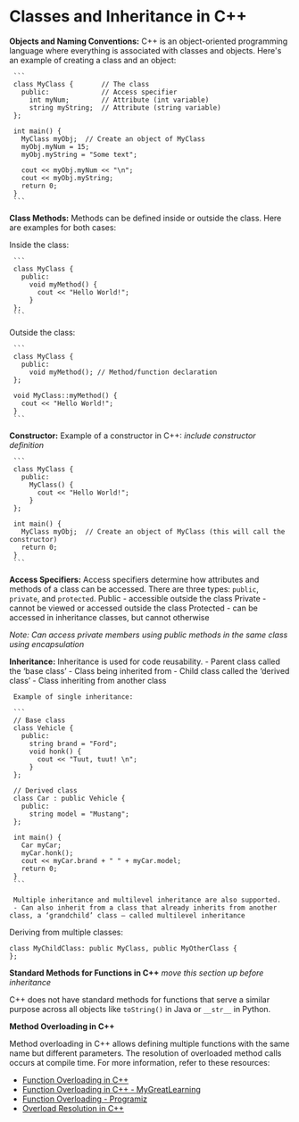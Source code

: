 # Classes and Inheritance in C++

**Objects and Naming Conventions:**
     C++ is an object-oriented programming language where everything is associated with classes and objects. Here's an example of creating a class and an object:

     ```
     class MyClass {       // The class
       public:             // Access specifier
         int myNum;        // Attribute (int variable)
         string myString;  // Attribute (string variable)
     };

     int main() {
       MyClass myObj;  // Create an object of MyClass
       myObj.myNum = 15; 
       myObj.myString = "Some text";

       cout << myObj.myNum << "\n";
       cout << myObj.myString;
       return 0;
     }
     ```

**Class Methods:**
     Methods can be defined inside or outside the class. Here are examples for both cases:


Inside the class:

     ```
     class MyClass {
       public:
         void myMethod() {
           cout << "Hello World!";
         }
     };
     ```

Outside the class:

     ```
     class MyClass {
       public:
         void myMethod(); // Method/function declaration
     };

     void MyClass::myMethod() {
       cout << "Hello World!";
     }
     ```

**Constructor:**
     Example of a constructor in C++:     *include constructor definition*

     ```
     class MyClass {
       public:
         MyClass() {
           cout << "Hello World!";
         }
     };

     int main() {
       MyClass myObj;  // Create an object of MyClass (this will call the constructor)
       return 0;
     }
     ```
   
**Access Specifiers:**
     Access specifiers determine how attributes and methods of a class can be accessed. There are three types: `public`, `private`, and `protected`.
      Public - accessible outside the class
      Private - cannot be viewed or accessed outside the class
      Protected - can be accessed in inheritance classes, but cannot otherwise
      
*Note: Can access private members using public methods in the same class using encapsulation*


**Inheritance:**
     Inheritance is used for code reusability. 
     - Parent class called the ‘base class’ 
        - Class being inherited from
     - Child class called the ‘derived class’
        - Class inheriting from another class
     
     Example of single inheritance:

     ```
     // Base class
     class Vehicle {
       public:
         string brand = "Ford";
         void honk() {
           cout << "Tuut, tuut! \n";
         }
     };

     // Derived class
     class Car : public Vehicle {
       public:
         string model = "Mustang";
     };

     int main() {
       Car myCar;
       myCar.honk();
       cout << myCar.brand + " " + myCar.model;
       return 0;
     }
     ```
   
     Multiple inheritance and multilevel inheritance are also supported.
     - Can also inherit from a class that already inherits from another class, a ‘grandchild’ class – called multilevel inheritance

Deriving from multiple classes:

```
class MyChildClass: public MyClass, public MyOtherClass {
};
```

**Standard Methods for Functions in C++**       *move this section up before inheritance*

   C++ does not have standard methods for functions that serve a similar purpose across all objects like `toString()` in Java or `__str__` in Python.

**Method Overloading in C++**

   Method overloading in C++ allows defining multiple functions with the same name but different parameters. The resolution of overloaded method calls occurs at compile time. For more information, refer to these resources:

   - [Function Overloading in C++](https://www.geeksforgeeks.org/function-overloading-c/)
   - [Function Overloading in C++ - MyGreatLearning](https://www.mygreatlearning.com/blog/function-overloading-in-cpp/)
   - [Function Overloading - Programiz](https://www.programiz.com/cpp-programming/function-overloading)
   - [Overload Resolution in C++](https://www.ibm.com/docs/en/i/7.5?topic=only-overload-resolution-c)
